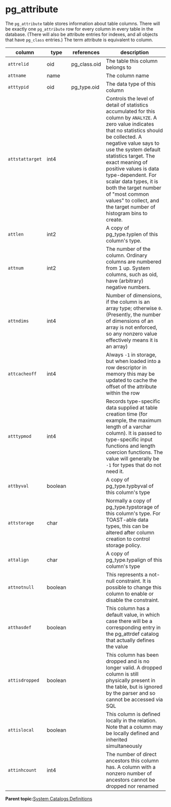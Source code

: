 # pg\_attribute 

The `pg_attribute` table stores information about table columns. There will be exactly one `pg_attribute` row for every column in every table in the database. \(There will also be attribute entries for indexes, and all objects that have `pg_class` entries.\) The term attribute is equivalent to column.

|column|type|references|description|
|------|----|----------|-----------|
|`attrelid`|oid|pg\_class.oid|The table this column belongs to|
|`attname`|name| |The column name|
|`atttypid`|oid|pg\_type.oid|The data type of this column|
|`attstattarget`|int4| |Controls the level of detail of statistics accumulated for this column by `ANALYZE`. A zero value indicates that no statistics should be collected. A negative value says to use the system default statistics target. The exact meaning of positive values is data type-dependent. For scalar data types, it is both the target number of "most common values" to collect, and the target number of histogram bins to create.|
|`attlen`|int2| |A copy of pg\_type.typlen of this column's type.|
|`attnum`|int2| |The number of the column. Ordinary columns are numbered from 1 up. System columns, such as oid, have \(arbitrary\) negative numbers.|
|`attndims`|int4| |Number of dimensions, if the column is an array type; otherwise `0`. \(Presently, the number of dimensions of an array is not enforced, so any nonzero value effectively means it is an array\)|
|`attcacheoff`|int4| |Always `-1` in storage, but when loaded into a row descriptor in memory this may be updated to cache the offset of the attribute within the row|
|`atttypmod`|int4| |Records type-specific data supplied at table creation time \(for example, the maximum length of a varchar column\). It is passed to type-specific input functions and length coercion functions. The value will generally be `-1` for types that do not need it.|
|`attbyval`|boolean| |A copy of pg\_type.typbyval of this column's type|
|`attstorage`|char| |Normally a copy of pg\_type.typstorage of this column's type. For TOAST-able data types, this can be altered after column creation to control storage policy.|
|`attalign`|char| |A copy of pg\_type.typalign of this column's type|
|`attnotnull`|boolean| |This represents a not-null constraint. It is possible to change this column to enable or disable the constraint.|
|`atthasdef`|boolean| |This column has a default value, in which case there will be a corresponding entry in the pg\_attrdef catalog that actually defines the value|
|`attisdropped`|boolean| |This column has been dropped and is no longer valid. A dropped column is still physically present in the table, but is ignored by the parser and so cannot be accessed via SQL|
|`attislocal`|boolean| |This column is defined locally in the relation. Note that a column may be locally defined and inherited simultaneously|
|`attinhcount`|int4| |The number of direct ancestors this column has. A column with a nonzero number of ancestors cannot be dropped nor renamed|

**Parent topic:**[System Catalogs Definitions](../system_catalogs/catalog_ref-html.html)

